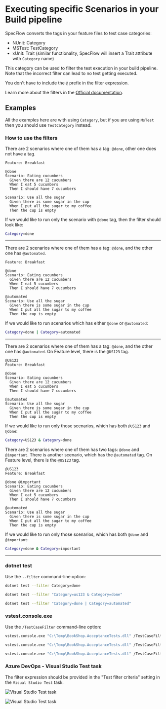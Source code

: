 # Executing specific Scenarios in your Build pipeline

SpecFlow converts the tags in your feature files to test case categories:

- NUnit: Category
- MSTest: TestCategory
- xUnit: Trait (similar functionality, SpecFlow will insert a Trait attribute with `Category` name)

This category can be used to filter the test execution in your build pipeline. Note that the incorrect filter can lead to no test getting executed.

You don't have to include the `@` prefix in the filter expression.

Learn more about the filters in the [Official documentation](https://docs.microsoft.com/en-us/dotnet/core/testing/selective-unit-tests?pivots=xunit).

## Examples

All the examples here are with using `Category`, but if you are using `MsTest` then you should use `TestCategory` instead.

### How to use the filters

[//]: # "example feature file with tag on scenario -> single tag"

There are 2 scenarios where one of them has a tag: `@done`, other one does not have a tag.

```gherkin
Feature: Breakfast

@done
Scenario: Eating cucumbers
  Given there are 12 cucumbers
  When I eat 5 cucumbers
  Then I should have 7 cucumbers

Scenario: Use all the sugar
  Given there is some sugar in the cup
  When I put all the sugar to my coffee
  Then the cup is empty
```

If we would like to run only the scenario with `@done` tag, then the filter should look like:

```bash
Category=done
```

---

[//]: # "example feature file with 2 tag on scenario -> 'one of two tags at a scenario' - or relationship"

There are 2 scenarios where one of them has a tag: `@done`, and the other one has `@automated`.

```gherkin
Feature: Breakfast

@done
Scenario: Eating cucumbers
  Given there are 12 cucumbers
  When I eat 5 cucumbers
  Then I should have 7 cucumbers

@automated
Scenario: Use all the sugar
  Given there is some sugar in the cup
  When I put all the sugar to my coffee
  Then the cup is empty
```

If we would like to run scenarios which has either `@done` or `@automated`:

```bash
Category=done | Category=automated
```

---

[//]: # "example feature file with tag on feature and tag on 1 scenario, other has no tags -> and relationship"

There are 2 scenarios where one of them has a tag: `@done`, and the other one has `@automated`. On Feature level, there is the `@US123` tag.

```gherkin
@US123
Feature: Breakfast

@done
Scenario: Eating cucumbers
  Given there are 12 cucumbers
  When I eat 5 cucumbers
  Then I should have 7 cucumbers

@automated
Scenario: Use all the sugar
  Given there is some sugar in the cup
  When I put all the sugar to my coffee
  Then the cup is empty
```

If we would like to run only those scenarios, which has both `@US123` and `@done`:

```bash
Category=US123 & Category=done
```

[//]: # "example feature file with 2 tags on scenario -> and relationship"

There are 2 scenarios where one of them has two tags: `@done` and `@important`. There is another scenario, which has the `@automated` tag. On Feature level, there is the `@US123` tag.

```gherkin
@US123
Feature: Breakfast

@done @important
Scenario: Eating cucumbers
  Given there are 12 cucumbers
  When I eat 5 cucumbers
  Then I should have 7 cucumbers

@automated
Scenario: Use all the sugar
  Given there is some sugar in the cup
  When I put all the sugar to my coffee
  Then the cup is empty
```

If we would like to run only those scenarios, which has both `@done` and `@important`:

```bash
Category=done & Category=important
```

---

### dotnet test

Use the `--filter` command-line option:

```bash
dotnet test --filter Category=done
```

```bash
dotnet test --filter "Category=us123 & Category=done"
```

```bash
dotnet test --filter "Category=done | Category=automated"
```

### vstest.console.exe

Use the `/TestCaseFilter` command-line option:

```bash
vstest.console.exe "C:\Temp\BookShop.AcceptanceTests.dll" /TestCaseFilter:"Category=done"
```

```bash
vstest.console.exe "C:\Temp\BookShop.AcceptanceTests.dll" /TestCaseFilter:"Category=us123 & Category=done"
```

```bash
vstest.console.exe "C:\Temp\BookShop.AcceptanceTests.dll" /TestCaseFilter:"Category=done | Category=automated"
```

### Azure DevOps - Visual Studio Test task

The filter expression should be provided in the "Test filter criteria" setting in the `Visual Studio Test` task.

![Visual Studio Test task](/_static/images/vstest-task-filter1.png)

![Visual Studio Test task](/_static/images/vstest-task-filter2.png)
